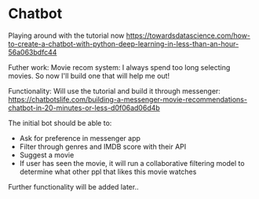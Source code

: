 # Chatbot
Playing around with the tutorial now https://towardsdatascience.com/how-to-create-a-chatbot-with-python-deep-learning-in-less-than-an-hour-56a063bdfc44

Futher work:
Movie recom system:
I always spend too long selecting movies. So now I'll build one that will help me out!

Functionality:
Will use the tutorial and build it through messenger: 
https://chatbotslife.com/building-a-messenger-movie-recommendations-chatbot-in-20-minutes-or-less-d0f06ad06d4b

The initial bot should be able to:
- Ask for preference in messenger app
- Filter through genres and IMDB score with their API
- Suggest a movie
- If user has seen the movie, it will run a collaborative filtering model to determine what 
other ppl that likes this movie watches


Further functionality will be added later.. 